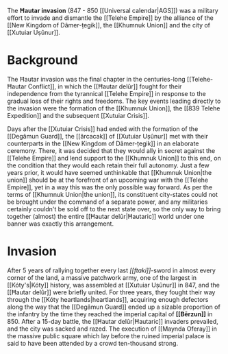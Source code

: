 The **Ħautar invasion** (847 - 850 [[Universal calendar|AGS]]) was a military effort to invade and dismantle the [[Telehe Empire]] by the alliance of the [[New Kingdom of Dâmer-ṭegik]], the [[Khumnuk Union]] and the city of [[Xutuiar Uṣûnur]].
# Background
The Ħautar invasion was the final chapter in the centuries-long [[Telehe-Ħautar Conflict]], in which the [[Ħautar delûr]] fought for their independence from the tyrannical [[Telehe Empire]] in response to the gradual loss of their rights and freedoms. The key events leading directly to the invasion were the formation of the [[Khumnuk Union]], the [[839 Telehe Expedition]] and the subsequent [[Xutuiar Crisis]].

Days after the [[Xutuiar Crisis]] had ended with the formation of the [[Degâmun Guard]], the [[ârcacak]] of [[Xutuiar Uṣûnur]] met with their counterparts in the [[New Kingdom of Dâmer-ṭegik]] in an elaborate ceremony. There, it was decided that they would ally in secret against the [[Telehe Empire]] and lend support to the [[Khumnuk Union]] to this end, on the condition that they would each retain their full autonomy. Just a few years prior, it would have seemed unthinkable that [[Khumnuk Union|the union]] should be at the forefront of an upcoming war with the [[Telehe Empire]], yet in a way this was the only possible way forward. As per the terms of [[Khumnuk Union|the union]], its constituent city-states could not be brought under the command of a separate power, and any militaries certainly couldn't be sold off to the next state over, so the only way to bring together (almost) the entire [[Ħautar delûr|Ħautaric]] world under one banner was exactly this arrangement.
# Invasion
After 5 years of rallying together every last *[[ftaki]]*-sword in almost every corner of the land, a massive patchwork army, one of the largest in [[Kóty's|Kóty]] history, was assembled at [[Xutuiar Uṣûnur]] in 847, and the [[Ħautar delûr]] were briefly united. For three years, they fought their way through the [[Kóty heartlands|heartlands]], acquiring enough defectors along the way that the [[Degâmun Guard]] ended up a sizable proportion of the infantry by the time they reached the imperial capital of **[[Bērzun]]** in 850. After a 15-day battle, the [[Ħautar delûr|Ħautaric]] invaders prevailed, and the city was sacked and razed. The execution of [[Maynda Oferay]] in the massive public square which lay before the ruined imperial palace is said to have been attended by a crowd ten-thousand strong.